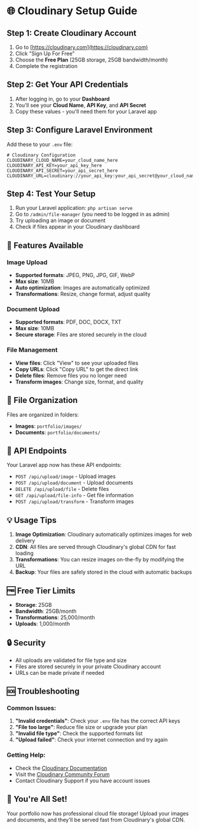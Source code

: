 # 🌐 Cloudinary Setup Guide

## Step 1: Create Cloudinary Account

1. Go to [https://cloudinary.com](https://cloudinary.com)
2. Click "Sign Up For Free"
3. Choose the **Free Plan** (25GB storage, 25GB bandwidth/month)
4. Complete the registration

## Step 2: Get Your API Credentials

1. After logging in, go to your **Dashboard**
2. You'll see your **Cloud Name**, **API Key**, and **API Secret**
3. Copy these values - you'll need them for your Laravel app

## Step 3: Configure Laravel Environment

Add these to your `.env` file:

```env
# Cloudinary Configuration
CLOUDINARY_CLOUD_NAME=your_cloud_name_here
CLOUDINARY_API_KEY=your_api_key_here
CLOUDINARY_API_SECRET=your_api_secret_here
CLOUDINARY_URL=cloudinary://your_api_key:your_api_secret@your_cloud_name
```

## Step 4: Test Your Setup

1. Run your Laravel application: `php artisan serve`
2. Go to `/admin/file-manager` (you need to be logged in as admin)
3. Try uploading an image or document
4. Check if files appear in your Cloudinary dashboard

## 🚀 Features Available

### Image Upload
- **Supported formats**: JPEG, PNG, JPG, GIF, WebP
- **Max size**: 10MB
- **Auto optimization**: Images are automatically optimized
- **Transformations**: Resize, change format, adjust quality

### Document Upload
- **Supported formats**: PDF, DOC, DOCX, TXT
- **Max size**: 10MB
- **Secure storage**: Files are stored securely in the cloud

### File Management
- **View files**: Click "View" to see your uploaded files
- **Copy URLs**: Click "Copy URL" to get the direct link
- **Delete files**: Remove files you no longer need
- **Transform images**: Change size, format, and quality

## 📁 File Organization

Files are organized in folders:
- **Images**: `portfolio/images/`
- **Documents**: `portfolio/documents/`

## 🔧 API Endpoints

Your Laravel app now has these API endpoints:

- `POST /api/upload/image` - Upload images
- `POST /api/upload/document` - Upload documents
- `DELETE /api/upload/file` - Delete files
- `GET /api/upload/file-info` - Get file information
- `POST /api/upload/transform` - Transform images

## 💡 Usage Tips

1. **Image Optimization**: Cloudinary automatically optimizes images for web delivery
2. **CDN**: All files are served through Cloudinary's global CDN for fast loading
3. **Transformations**: You can resize images on-the-fly by modifying the URL
4. **Backup**: Your files are safely stored in the cloud with automatic backups

## 🆓 Free Tier Limits

- **Storage**: 25GB
- **Bandwidth**: 25GB/month
- **Transformations**: 25,000/month
- **Uploads**: 1,000/month

## 🔒 Security

- All uploads are validated for file type and size
- Files are stored securely in your private Cloudinary account
- URLs can be made private if needed

## 🆘 Troubleshooting

### Common Issues:

1. **"Invalid credentials"**: Check your `.env` file has the correct API keys
2. **"File too large"**: Reduce file size or upgrade your plan
3. **"Invalid file type"**: Check the supported formats list
4. **"Upload failed"**: Check your internet connection and try again

### Getting Help:

- Check the [Cloudinary Documentation](https://cloudinary.com/documentation)
- Visit the [Cloudinary Community Forum](https://support.cloudinary.com/hc/en-us/community/topics)
- Contact Cloudinary Support if you have account issues

## 🎉 You're All Set!

Your portfolio now has professional cloud file storage! Upload your images and documents, and they'll be served fast from Cloudinary's global CDN.
